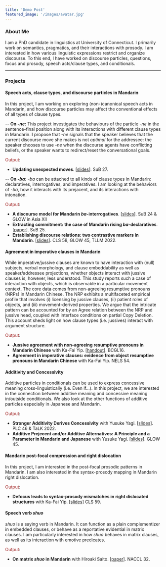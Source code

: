 ```yaml
---
title: 'Demo Post'
featured_image: '/images/avatar.jpg'
---
```


### About Me

I am a PhD candidate in linguistics at University of Connecticut. I primarily work on semantics, pragmatics, and their interactions with prosody. I am interested in how various linguistic expressions restrict and organize discourse. To this end, I have worked on discourse particles, questions, focus and prosody, speech acts/clause types, and conditionals.

---

### Projects

#### Speech acts, clause types, and discourse particles in Mandarin

In this project, I am working on exploring (non-)canonical speech acts in Mandarin, and how discourse particles may affect the conventional effects of all types of clause types.

-- **On *-ne*:** This project investigates the behaviours of the particle *-ne* in the sentence-final position along with its interactions with different clause types in Mandarin. I propose that *-ne* signals that the speaker believes that the current discourse move she makes is not *optimal* for the addressee: the speaker chooses to use *-ne* when the discourse agents have conflicting beliefs, or the speaker wants to redirect/reset the conversational goals.

<span style="color:Brown">Output</span>:

* **Updating unexpected moves**. [[slides](https://drive.google.com/file/d/1EiSpjRwFlxNxh150-9PXUCwQx34fjhq3/view?usp=sharing)]. SuB 27.

-- **On *-ba*:** *-ba* can be attached to all kinds of clause types in Mandarin: declaratives, interrogatives, and imperatives. I am looking at the behaviors of *-ba*, how it interacts with its prejacent, and its interactions with intonation.

<span style="color:Brown">Output</span>:

* **A discourse model for Mandarin *ba*-interrogatives**. \[[slides](https://drive.google.com/open?id=1FVLrZuB1UWb8gKZsTLl51EWy0KZ9eT0W)\]. SuB 24 & GLOW in Asia XII
* **Extracting commitment: the case of Mandarin rising *ba*-declaratives**. [[paper](https://drive.google.com/file/d/1-miLwqCstd5w8V_I-QjA3jxoVjCb0INp/view?usp=sharing)]. SuB 25.
* **Establishing discourse relations: two contrastive markers in Mandarin**. [[slides](https://drive.google.com/file/d/1VdqkscXZj5rjWuJlkzz_ykWFjc03P4c2/view?usp=sharing)]. CLS 58, GLOW 45, TLLM 2022.

#### Agreement in imperative clauses in Mandarin

While imperative/jussive clauses are known to have interaction with (null) subjects, verbal morphology, and clause embeddability as well as speaker/addressee projections, whether objects interact with jussive clauses is, however, less understood. This study reports such a case of interaction with objects, which is observable in a particular movement context. The core data comes from non-agreeing resumptive pronouns (NRPs) in Mandarin Chinese. The NRP exhibits a multifaceted empirical profile that involves (i) licensing by jussive clauses, (ii) patient roles of objects, and (iii) movement-derived properties. We argue that the intricate pattern can be accounted for by an Agree relation between the NRP and jussive head, coupled with interface conditions on partial Copy Deletion. This account sheds light on how clause types (i.e. jussives) interact with argument structure.

<span style="color:Brown">Output</span>:
* **Jussive agreement with non-agreeing resumptive pronouns in Mandarin Chinese** with Ka-Fai Yip. [[handout]](https://drive.google.com/file/d/1Wm1hHw6xy4Xt764juKBXdhJD64uzYZ0m/view?usp=drive_link). BCGL16.
* **Agreement in imperative clauses: evidence from object resumptive pronouns in Mandarin Chinese** with Ka-Fai Yip. NELS 54.

#### Additivity and Concessivity

Additive particles in conditionals can be used to express concessive meaning cross-linguistically (i.e. Even if…). In this project, we are interested in the connection between additive meaning and concessive meaning in/outside conditionals. We also look at the other functions of additive particles especially in Japanese and Mandarin.

<span style="color:Brown">Output</span>:

* **Stronger Additivity Derives Concessivity** with Yusuke Yagi. [[slides](https://drive.google.com/file/d/1bRAhVIukYbgavSnfV0kiZ6PWKLQQprzs/view?usp=sharing)]. PLC 46 & TaLK 2022.
* **Additive Prejecent and/or Additive Alternatives: A Principle and a Parameter in Mandarin and Japanese** with Yusuke Yagi. [[slides](https://drive.google.com/file/d/1wOp23tDGXx7fyasy0I32kPAflgJ7-5s-/view?usp=sharing)]. GLOW 45.

#### Mandarin post-focal compression and right dislocation

In this project, I am interested in the post-focal prosodic patterns in Mandarin. I am also interested in the syntax-prosody mapping in Mandarin right dislocation.

<span style="color:Brown">Output</span>:

* **Defocus leads to syntax-prosody mismatches in right dislocated structures** with Ka-Fai Yip. [[slides]](https://drive.google.com/file/d/1IW5sZdUx-TvVgbcI1us0q7tCV34zOBDe/view?usp=drive_link) CLS 59.

#### Speech verb *shuo*

*shuo* is a saying verb in Mandarin. It can function as a plain complementizer in embedded clauses, or behave as a reportative evidential in matrix clauses. I am particularly interested in how *shuo* behaves in matrix clauses, as well as its interaction with emotive predicates.

<span style="color:Brown">Output</span>:

* **On matrix *shuo* in Mandarin** with Hiroaki Saito. [[paper](https://drive.google.com/file/d/1gcIVDTCM3hJLIh7_hPLg2XlZh7TG6DOo/view?usp=sharing)]. NACCL 32.
